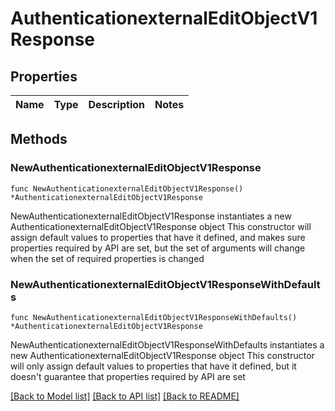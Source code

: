 # AuthenticationexternalEditObjectV1Response

## Properties

Name | Type | Description | Notes
------------ | ------------- | ------------- | -------------

## Methods

### NewAuthenticationexternalEditObjectV1Response

`func NewAuthenticationexternalEditObjectV1Response() *AuthenticationexternalEditObjectV1Response`

NewAuthenticationexternalEditObjectV1Response instantiates a new AuthenticationexternalEditObjectV1Response object
This constructor will assign default values to properties that have it defined,
and makes sure properties required by API are set, but the set of arguments
will change when the set of required properties is changed

### NewAuthenticationexternalEditObjectV1ResponseWithDefaults

`func NewAuthenticationexternalEditObjectV1ResponseWithDefaults() *AuthenticationexternalEditObjectV1Response`

NewAuthenticationexternalEditObjectV1ResponseWithDefaults instantiates a new AuthenticationexternalEditObjectV1Response object
This constructor will only assign default values to properties that have it defined,
but it doesn't guarantee that properties required by API are set


[[Back to Model list]](../README.md#documentation-for-models) [[Back to API list]](../README.md#documentation-for-api-endpoints) [[Back to README]](../README.md)


